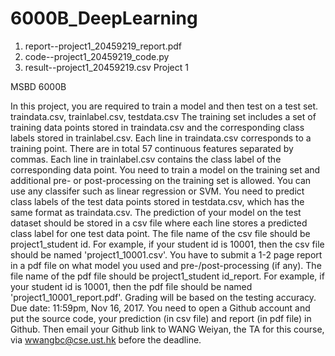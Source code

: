 # 6000B_DeepLearning

1. report--project1_20459219_report.pdf
2. code--project1_20459219_code.py
3. result--project1_20459219.csv
Project 1

MSBD 6000B

In this project, you are required to train a model and then test on a test set. traindata.csv, trainlabel.csv, testdata.csv The training set includes a set of training data points stored in traindata.csv and the corresponding class labels stored in trainlabel.csv. Each line in traindata.csv corresponds to a training point. There are in total 57 continuous features separated by commas. Each line in trainlabel.csv contains the class label of the corresponding data point. You need to train a model on the training set and additional pre- or post-processing on the training set is allowed. You can use any classifer such as linear regression or SVM. You need to predict class labels of the test data points stored in testdata.csv, which has the same format as traindata.csv. The prediction of your model on the test dataset should be stored in a csv file where each line stores a predicted class label for one test data point. The file name of the csv file should be project1_student id. For example, if your student id is 10001, then the csv file should be named 'project1_10001.csv'. You have to submit a 1-2 page report in a pdf file on what model you used and pre-/post-processing (if any). The file name of the pdf file should be project1_student id_report. For example, if your student id is 10001, then the pdf file should be named 'project1_10001_report.pdf'. Grading will be based on the testing accuracy. Due date: 11:59pm, Nov 16, 2017. You need to open a Github account and put the source code, your prediction (in csv file) and report (in pdf file) in Github. Then email your Github link to WANG Weiyan, the TA for this course, via wwangbc@cse.ust.hk before the deadline.
